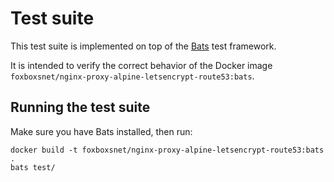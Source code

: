 Test suite
==========

This test suite is implemented on top of the [Bats](https://github.com/sstephenson/bats/blob/master/README.md) test framework.

It is intended to verify the correct behavior of the Docker image `foxboxsnet/nginx-proxy-alpine-letsencrypt-route53:bats`.

Running the test suite
----------------------

Make sure you have Bats installed, then run:

    docker build -t foxboxsnet/nginx-proxy-alpine-letsencrypt-route53:bats .
    bats test/
